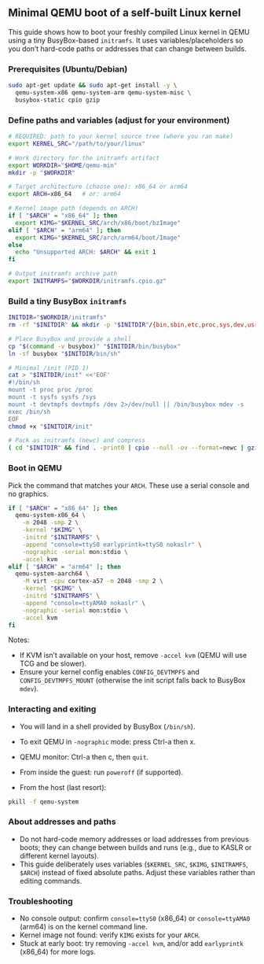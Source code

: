 ## Minimal QEMU boot of a self-built Linux kernel

This guide shows how to boot your freshly compiled Linux kernel in QEMU using a tiny BusyBox-based `initramfs`. It uses variables/placeholders so you don’t hard-code paths or addresses that can change between builds.

### Prerequisites (Ubuntu/Debian)

```bash
sudo apt-get update && sudo apt-get install -y \
  qemu-system-x86 qemu-system-arm qemu-system-misc \
  busybox-static cpio gzip
```

### Define paths and variables (adjust for your environment)

```bash
# REQUIRED: path to your kernel source tree (where you ran make)
export KERNEL_SRC="/path/to/your/linux"

# Work directory for the initramfs artifact
export WORKDIR="$HOME/qemu-min"
mkdir -p "$WORKDIR"

# Target architecture (choose one): x86_64 or arm64
export ARCH=x86_64   # or: arm64

# Kernel image path (depends on ARCH)
if [ "$ARCH" = "x86_64" ]; then
  export KIMG="$KERNEL_SRC/arch/x86/boot/bzImage"
elif [ "$ARCH" = "arm64" ]; then
  export KIMG="$KERNEL_SRC/arch/arm64/boot/Image"
else
  echo "Unsupported ARCH: $ARCH" && exit 1
fi

# Output initramfs archive path
export INITRAMFS="$WORKDIR/initramfs.cpio.gz"
```

### Build a tiny BusyBox `initramfs`

```bash
INITDIR="$WORKDIR/initramfs"
rm -rf "$INITDIR" && mkdir -p "$INITDIR"/{bin,sbin,etc,proc,sys,dev,usr/bin,usr/sbin}

# Place BusyBox and provide a shell
cp "$(command -v busybox)" "$INITDIR/bin/busybox"
ln -sf busybox "$INITDIR/bin/sh"

# Minimal /init (PID 1)
cat > "$INITDIR/init" <<'EOF'
#!/bin/sh
mount -t proc proc /proc
mount -t sysfs sysfs /sys
mount -t devtmpfs devtmpfs /dev 2>/dev/null || /bin/busybox mdev -s
exec /bin/sh
EOF
chmod +x "$INITDIR/init"

# Pack as initramfs (newc) and compress
( cd "$INITDIR" && find . -print0 | cpio --null -ov --format=newc | gzip -9 ) > "$INITRAMFS"
```

### Boot in QEMU

Pick the command that matches your `ARCH`. These use a serial console and no graphics.

```bash
if [ "$ARCH" = "x86_64" ]; then
  qemu-system-x86_64 \
    -m 2048 -smp 2 \
    -kernel "$KIMG" \
    -initrd "$INITRAMFS" \
    -append "console=ttyS0 earlyprintk=ttyS0 nokaslr" \
    -nographic -serial mon:stdio \
    -accel kvm
elif [ "$ARCH" = "arm64" ]; then
  qemu-system-aarch64 \
    -M virt -cpu cortex-a57 -m 2048 -smp 2 \
    -kernel "$KIMG" \
    -initrd "$INITRAMFS" \
    -append "console=ttyAMA0 nokaslr" \
    -nographic -serial mon:stdio \
    -accel kvm
fi
```

Notes:
- If KVM isn’t available on your host, remove `-accel kvm` (QEMU will use TCG and be slower).
- Ensure your kernel config enables `CONFIG_DEVTMPFS` and `CONFIG_DEVTMPFS_MOUNT` (otherwise the init script falls back to BusyBox `mdev`).

### Interacting and exiting

- You will land in a shell provided by BusyBox (`/bin/sh`).
- To exit QEMU in `-nographic` mode: press Ctrl-a then x.
- QEMU monitor: Ctrl-a then c, then `quit`.
- From inside the guest: run `poweroff` (if supported).

- From the host (last resort):
```bash
pkill -f qemu-system
```

### About addresses and paths

- Do not hard-code memory addresses or load addresses from previous boots; they can change between builds and runs (e.g., due to KASLR or different kernel layouts).
- This guide deliberately uses variables (`$KERNEL_SRC`, `$KIMG`, `$INITRAMFS`, `$ARCH`) instead of fixed absolute paths. Adjust these variables rather than editing commands.

### Troubleshooting

- No console output: confirm `console=ttyS0` (x86_64) or `console=ttyAMA0` (arm64) is on the kernel command line.
- Kernel image not found: verify `KIMG` exists for your `ARCH`.
- Stuck at early boot: try removing `-accel kvm`, and/or add `earlyprintk` (x86_64) for more logs.


